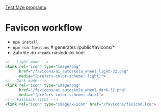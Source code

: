 [Test fáze programu](https://ai-autoskola.onrender.com/)

# Favicon workflow
- `npm install`
- `npm run favicons`  # generates /public/favicons/*
- Zahrňte do `<head>` následující kód:

```html
<!-- Light mode -->
<link rel="icon" type="image/png"
      href="/favicons/ai_autoskola_wheel_light-32.png"
      media="(prefers-color-scheme: light)">
<!-- Dark mode -->
<link rel="icon" type="image/png"
      href="/favicons/ai_autoskola_wheel_dark-32.png"
      media="(prefers-color-scheme: dark)">
<!-- Fallback (ICO) -->
<link rel="icon" type="image/x-icon" href="/favicons/favicon.ico">
